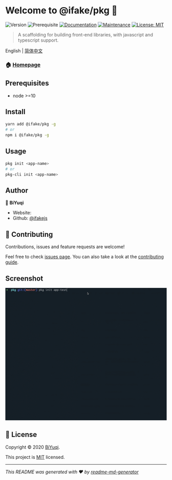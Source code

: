 # Welcome to @ifake/pkg 👋
![Version](https://img.shields.io/badge/version-0.0.0-blue.svg?cacheSeconds=2592000)
![Prerequisite](https://img.shields.io/badge/node-%3E%3D10-blue.svg)
[![Documentation](https://img.shields.io/badge/documentation-yes-brightgreen.svg)](https://github.com/ifakejs/pkg#readme)
[![Maintenance](https://img.shields.io/badge/Maintained%3F-yes-green.svg)](https://github.com/ifakejs/pkg/graphs/commit-activity)
[![License: MIT](https://img.shields.io/github/license/ifakejs/@ifake/pkg)](https://github.com/ifakejs/pkg/blob/master/LICENSE)

> A scaffolding for building front-end libraries, with javascript and typescript support.

English | [简体中文](https://github.com/ifakejs/pkg/blob/master/README.zh-CN.md)

### 🏠 [Homepage](https://github.com/ifakejs/pkg#readme)

## Prerequisites

- node >=10

## Install

```sh
yarn add @ifake/pkg -g
# or
npm i @ifake/pkg -g
```

## Usage

```sh
pkg init <app-name>
# or
pkg-cli init <app-name>
```

## Author

👤 **BiYuqi**

* Website:  
* Github: [@ifakejs](https://github.com/ifakejs)

## 🤝 Contributing

Contributions, issues and feature requests are welcome!

Feel free to check [issues page](https://github.com/ifakejs/pkg/issues).
You can also take a look at the [contributing guide]( ).

## Screenshot
![Pkg English Gif](https://github.com/ifakejs/pkg/raw/master/screenshots/pkg-english-mini.gif)

## 📝 License

Copyright © 2020 [BiYuqi](https://github.com/ifakejs).

This project is [MIT](https://github.com/ifakejs/pkg/blob/master/LICENSE) licensed.

***
_This README was generated with ❤️ by [readme-md-generator](https://github.com/kefranabg/readme-md-generator)_
